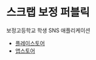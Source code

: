 # 스크랩 보정 퍼블릭
보정고등학교 학생 SNS 애플리케이션

- [플레이스토어](https://play.google.com/store/apps/details?id=com.schoolapp.schoolappuser)
- [앱스토어](https://apps.apple.com/kr/app/%EC%8A%A4%ED%81%AC%EB%9E%A9-%EB%B3%B4%EC%A0%95/id1478149413)
